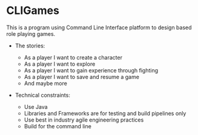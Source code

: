 # CLIGames
This is a program using Command Line Interface platform to design based role playing games.


* The stories:

  * As a player I want to create a character
  * As a player I want to explore
  * As a player I want to gain experience through fighting
  * As a player I want to save and resume a game
  * And maybe more
  
* Technical constraints:

  * Use Java
  * Libraries and Frameworks are for testing and build pipelines only
  * Use best in industry agile engineering practices
  * Build for the command line

